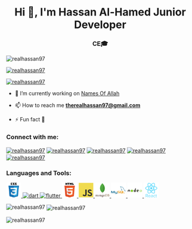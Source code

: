 <h1 align="center">Hi 👋, I'm Hassan Al-Hamed Junior Developer</h1>
<h3 align="center">CE🎓</h3>

<p align="left"> <img src="https://komarev.com/ghpvc/?username=realhassan97&label=Profile%20views&color=0e75b6&style=flat" alt="realhassan97" /> </p>

<p align="left"> <a href="https://github.com/ryo-ma/github-profile-trophy"><img src="https://github-profile-trophy.vercel.app/?username=realhassan97" alt="realhassan97" /></a> </p>

<p align="left"> <a href="https://twitter.com/realhassan97" target="blank"><img src="https://img.shields.io/twitter/follow/realhassan97?logo=twitter&style=for-the-badge" alt="realhassan97" /></a> </p>

- 🔭 I’m currently working on [Names Of Allah](https://github.com/realhassan97/names_of_allah)

- 📫 How to reach me **therealhassan97@gmail.com**

- ⚡ Fun fact **🍩**

<h3 align="left">Connect with me:</h3>
<p align="left">
<a href="https://codepen.io/realhassan97" target="blank"><img align="center" src="https://raw.githubusercontent.com/rahuldkjain/github-profile-readme-generator/master/src/images/icons/Social/codepen.svg" alt="realhassan97" height="30" width="40" /></a>
<a href="https://twitter.com/realhassan97" target="blank"><img align="center" src="https://raw.githubusercontent.com/rahuldkjain/github-profile-readme-generator/master/src/images/icons/Social/twitter.svg" alt="realhassan97" height="30" width="40" /></a>
<a href="https://linkedin.com/in/realhassan97" target="blank"><img align="center" src="https://raw.githubusercontent.com/rahuldkjain/github-profile-readme-generator/master/src/images/icons/Social/linked-in-alt.svg" alt="realhassan97" height="30" width="40" /></a>
<a href="https://fb.com/realhassan97" target="blank"><img align="center" src="https://raw.githubusercontent.com/rahuldkjain/github-profile-readme-generator/master/src/images/icons/Social/facebook.svg" alt="realhassan97" height="30" width="40" /></a>
<a href="https://instagram.com/realhassan97" target="blank"><img align="center" src="https://raw.githubusercontent.com/rahuldkjain/github-profile-readme-generator/master/src/images/icons/Social/instagram.svg" alt="realhassan97" height="30" width="40" /></a>
</p>

<h3 align="left">Languages and Tools:</h3>
<p align="left"> <a href="https://www.w3schools.com/css/" target="_blank" rel="noreferrer"> <img src="https://raw.githubusercontent.com/devicons/devicon/master/icons/css3/css3-original-wordmark.svg" alt="css3" width="40" height="40"/> </a> <a href="https://dart.dev" target="_blank" rel="noreferrer"> <img src="https://www.vectorlogo.zone/logos/dartlang/dartlang-icon.svg" alt="dart" width="40" height="40"/> </a> <a href="https://flutter.dev" target="_blank" rel="noreferrer"> <img src="https://www.vectorlogo.zone/logos/flutterio/flutterio-icon.svg" alt="flutter" width="40" height="40"/> </a> <a href="https://www.w3.org/html/" target="_blank" rel="noreferrer"> <img src="https://raw.githubusercontent.com/devicons/devicon/master/icons/html5/html5-original-wordmark.svg" alt="html5" width="40" height="40"/> </a> <a href="https://developer.mozilla.org/en-US/docs/Web/JavaScript" target="_blank" rel="noreferrer"> <img src="https://raw.githubusercontent.com/devicons/devicon/master/icons/javascript/javascript-original.svg" alt="javascript" width="40" height="40"/> </a> <a href="https://www.mongodb.com/" target="_blank" rel="noreferrer"> <img src="https://raw.githubusercontent.com/devicons/devicon/master/icons/mongodb/mongodb-original-wordmark.svg" alt="mongodb" width="40" height="40"/> </a> <a href="https://www.mysql.com/" target="_blank" rel="noreferrer"> <img src="https://raw.githubusercontent.com/devicons/devicon/master/icons/mysql/mysql-original-wordmark.svg" alt="mysql" width="40" height="40"/> </a> <a href="https://nodejs.org" target="_blank" rel="noreferrer"> <img src="https://raw.githubusercontent.com/devicons/devicon/master/icons/nodejs/nodejs-original-wordmark.svg" alt="nodejs" width="40" height="40"/> </a> <a href="https://reactjs.org/" target="_blank" rel="noreferrer"> <img src="https://raw.githubusercontent.com/devicons/devicon/master/icons/react/react-original-wordmark.svg" alt="react" width="40" height="40"/> </a> </p>

<p><img align="left" src="https://github-readme-stats.vercel.app/api/top-langs?username=realhassan97&show_icons=true&locale=en&layout=compact" alt="realhassan97" /></p>

<p>&nbsp;<img align="center" src="https://github-readme-stats.vercel.app/api?username=realhassan97&show_icons=true&locale=en" alt="realhassan97" /></p>

<p><img align="center" src="https://github-readme-streak-stats.herokuapp.com/?user=realhassan97&" alt="realhassan97" /></p>

